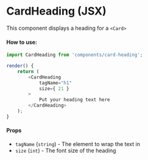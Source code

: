 CardHeading (JSX)
=====================

This component displays a heading for a `<Card>`

#### How to use:

```js
import CardHeading from 'components/card-heading';

render() {
	return (
		<CardHeading
			tagName="h1"
			size={ 21 }
		>
			Put your heading text here
		</CardHeading>
	);
}
```

#### Props

* `tagName` (`string`) - The element to wrap the text in
* `size` (`int`) - The font size of the heading
